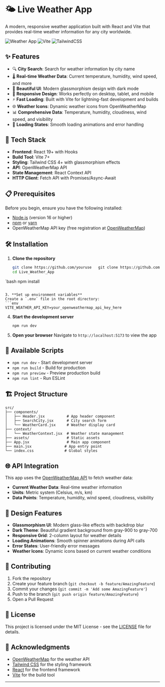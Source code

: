 # 🌤️ Live Weather App

A modern, responsive weather application built with React and Vite that provides real-time weather information for any city worldwide.

![Weather App](https://img.shields.io/badge/React-18+-blue.svg)
![Vite](https://img.shields.io/badge/Vite-5+-green.svg)
![TailwindCSS](https://img.shields.io/badge/TailwindCSS-3+-blue.svg)

## ✨ Features

- 🔍 **City Search**: Search for weather information by city name
- 🌡️ **Real-time Weather Data**: Current temperature, humidity, wind speed, and more
- 🎨 **Beautiful UI**: Modern glassmorphism design with dark mode
- 📱 **Responsive Design**: Works perfectly on desktop, tablet, and mobile
- ⚡ **Fast Loading**: Built with Vite for lightning-fast development and builds
- 🌐 **Weather Icons**: Dynamic weather icons from OpenWeatherMap
- 📊 **Comprehensive Data**: Temperature, humidity, cloudiness, wind speed, and visibility
- 🔄 **Loading States**: Smooth loading animations and error handling

## 🚀 Tech Stack

- **Frontend**: React 19+ with Hooks
- **Build Tool**: Vite 7+
- **Styling**: Tailwind CSS 4+ with glassmorphism effects
- **API**: OpenWeatherMap API
- **State Management**: React Context API
- **HTTP Client**: Fetch API with Promises/Async-Await

## 📋 Prerequisites

Before you begin, ensure you have the following installed:
- [Node.js](https://nodejs.org/) (version 16 or higher)
- [npm](https://www.npmjs.com/) or [yarn](https://yarnpkg.com/)
- OpenWeatherMap API key (free registration at [OpenWeatherMap](https://openweathermap.org/api))

## 🛠️ Installation

1. **Clone the repository**
   ```bash
   git clone https://github.com/youruse   git clone https://github.com/yourusername/Live_Weather_App.git
   cd Live_Weather_App
`bash
   npm install
   ```

3. **Set up environment variables**
   Create a `.env` file in the root directory:
   ```env
   VITE_WEATHER_API_KEY=your_openweathermap_api_key_here
   ```

4. **Start the development server**
   ```bash
   npm run dev
   ```

5. **Open your browser**
   Navigate to `http://localhost:5173` to view the app

## 🔧 Available Scripts

- `npm run dev` - Start development server
- `npm run build` - Build for production
- `npm run preview` - Preview production build
- `npm run lint` - Run ESLint

## 🏗️ Project Structure

```
src/
├── components/
│   ├── Header.jsx          # App header component
│   ├── SearchCity.jsx      # City search form
│   └── WeatherCard.jsx     # Weather display card
├── context/
│   └── WeatherContext.jsx  # Weather state management
├── assets/                 # Static assets
├── App.jsx                 # Main app component
├── main.jsx               # App entry point
└── index.css              # Global styles
```

## 🌐 API Integration

This app uses the [OpenWeatherMap API](https://openweathermap.org/api) to fetch weather data:

- **Current Weather Data**: Real-time weather information
- **Units**: Metric system (Celsius, m/s, km)
- **Data Points**: Temperature, humidity, wind speed, cloudiness, visibility

## 🎨 Design Features

- **Glassmorphism UI**: Modern glass-like effects with backdrop blur
- **Dark Theme**: Beautiful gradient background from gray-900 to gray-700
- **Responsive Grid**: 2-column layout for weather details
- **Loading Animations**: Smooth spinner animations during API calls
- **Error States**: User-friendly error messages
- **Weather Icons**: Dynamic icons based on current weather conditions


## 🤝 Contributing

1. Fork the repository
2. Create your feature branch (`git checkout -b feature/AmazingFeature`)
3. Commit your changes (`git commit -m 'Add some AmazingFeature'`)
4. Push to the branch (`git push origin feature/AmazingFeature`)
5. Open a Pull Request

## 📝 License

This project is licensed under the MIT License - see the [LICENSE](LICENSE) file for details.

## 🙏 Acknowledgments

- [OpenWeatherMap](https://openweathermap.org/) for the weather API
- [Tailwind CSS](https://tailwindcss.com/) for the styling framework
- [React](https://reactjs.org/) for the frontend framework
- [Vite](https://vitejs.dev/) for the build tool


---
